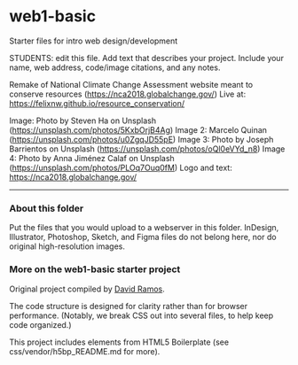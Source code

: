 # web1-basic

Starter files for intro web design/development

STUDENTS: edit this file. Add text that describes your project. Include your name, web address, code/image citations, and any notes.

Remake of National Climate Change Assessment website meant to conserve resources (https://nca2018.globalchange.gov/)
Live at: https://felixnw.github.io/resource_conservation/


Image: Photo by Steven Ha on Unsplash (https://unsplash.com/photos/5KxbOrjB4Ag)
Image 2: Marcelo Quinan (https://unsplash.com/photos/u0ZgqJD55pE)
Image 3: Photo by Joseph Barrientos on Unsplash (https://unsplash.com/photos/oQl0eVYd_n8)
Image 4: Photo by Anna Jiménez Calaf on Unsplash (https://unsplash.com/photos/PLOq7Ouq0fM)
Logo and text: https://nca2018.globalchange.gov/

***

### About this folder

Put the files that you would upload to a webserver in this folder. InDesign, Illustrator, Photoshop, Sketch, and Figma files do not belong here, nor do original high-resolution images.

### More on the web1-basic starter project

Original project compiled by [David Ramos](http://imaginaryterrain.com).

The code structure is designed for clarity rather than for browser performance. (Notably, we break CSS out into several files, to help keep code organized.)

This project includes elements from HTML5 Boilerplate (see css/vendor/h5bp_README.md for more).

